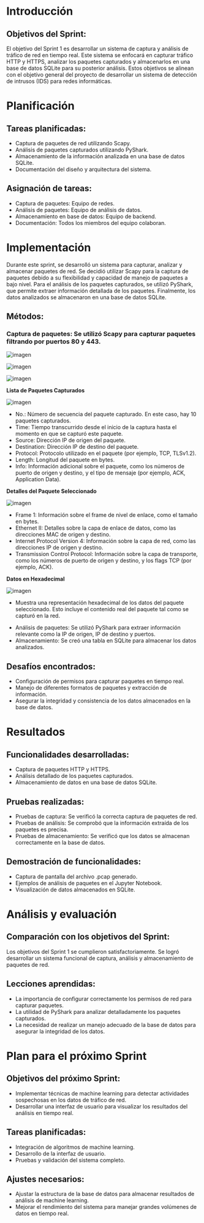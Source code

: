 # Introducción

## Objetivos del Sprint:
El objetivo del Sprint 1 es desarrollar un sistema de captura y análisis de tráfico de red en tiempo real. Este sistema se enfocará en capturar tráfico HTTP y HTTPS, analizar los paquetes capturados y almacenarlos en una base de datos SQLite para su posterior análisis. Estos objetivos se alinean con el objetivo general del proyecto de desarrollar un sistema de detección de intrusos (IDS) para redes informáticas.

# Planificación

## Tareas planificadas:
* Captura de paquetes de red utilizando Scapy.
* Análisis de paquetes capturados utilizando PyShark.
* Almacenamiento de la información analizada en una base de datos SQLite.
* Documentación del diseño y arquitectura del sistema.

## Asignación de tareas:
* Captura de paquetes: Equipo de redes.
* Análisis de paquetes: Equipo de análisis de datos.
* Almacenamiento en base de datos: Equipo de backend.
* Documentación: Todos los miembros del equipo colaboran.

# Implementación
Durante este sprint, se desarrolló un sistema para capturar, analizar y almacenar paquetes de red. Se decidió utilizar Scapy para la captura de paquetes debido a su flexibilidad y capacidad de manejo de paquetes a bajo nivel. Para el análisis de los paquetes capturados, se utilizó PyShark, que permite extraer información detallada de los paquetes. Finalmente, los datos analizados se almacenaron en una base de datos SQLite.

## Métodos:
### Captura de paquetes: Se utilizó Scapy para capturar paquetes filtrando por puertos 80 y 443.

![imagen](https://github.com/anttox/Proyecto-CPD/assets/118635410/b82a033d-e35d-4dd5-a938-2bc4e7fadbee)

![imagen](https://github.com/anttox/Proyecto-CPD/assets/118635410/a93434bd-446a-4147-82b7-e8368163fe69)

![imagen](https://github.com/anttox/Proyecto-CPD/assets/118635410/8dd09125-6d08-4ae0-90b5-d93c701391b6)

**Lista de Paquetes Capturados**

![imagen](https://github.com/anttox/Proyecto-CPD/assets/118635410/83ebbc95-6e5a-4283-a916-7cb2245047c4)
- No.: Número de secuencia del paquete capturado. En este caso, hay 10 paquetes capturados.
- Time: Tiempo transcurrido desde el inicio de la captura hasta el momento en que se capturó este paquete.
- Source: Dirección IP de origen del paquete.
- Destination: Dirección IP de destino del paquete.
- Protocol: Protocolo utilizado en el paquete (por ejemplo, TCP, TLSv1.2).
- Length: Longitud del paquete en bytes.
- Info: Información adicional sobre el paquete, como los números de puerto de origen y destino, y el tipo de mensaje (por ejemplo, ACK, Application Data).

**Detalles del Paquete Seleccionado**

![imagen](https://github.com/anttox/Proyecto-CPD/assets/118635410/6b3a2482-2ae9-40f5-851d-1463a6ef2651)
- Frame 1: Información sobre el frame de nivel de enlace, como el tamaño en bytes.
- Ethernet II: Detalles sobre la capa de enlace de datos, como las direcciones MAC de origen y destino.
- Internet Protocol Version 4: Información sobre la capa de red, como las direcciones IP de origen y destino.
- Transmission Control Protocol: Información sobre la capa de transporte, como los números de puerto de origen y destino, y los flags TCP (por ejemplo, ACK).

**Datos en Hexadecimal**

![imagen](https://github.com/anttox/Proyecto-CPD/assets/118635410/2f071bd4-0e4c-4a85-9f54-e8dc977fa394)
- Muestra una representación hexadecimal de los datos del paquete seleccionado. Esto incluye el contenido real del paquete tal como se capturó en la red.

* Análisis de paquetes: Se utilizó PyShark para extraer información relevante como la IP de origen, IP de destino y puertos.
* Almacenamiento: Se creó una tabla en SQLite para almacenar los datos analizados.

## Desafíos encontrados:
* Configuración de permisos para capturar paquetes en tiempo real.
* Manejo de diferentes formatos de paquetes y extracción de información.
* Asegurar la integridad y consistencia de los datos almacenados en la base de datos.

# Resultados

## Funcionalidades desarrolladas:
* Captura de paquetes HTTP y HTTPS.
* Análisis detallado de los paquetes capturados.
* Almacenamiento de datos en una base de datos SQLite.

## Pruebas realizadas:
* Pruebas de captura: Se verificó la correcta captura de paquetes de red.
* Pruebas de análisis: Se comprobó que la información extraída de los paquetes es precisa.
* Pruebas de almacenamiento: Se verificó que los datos se almacenan correctamente en la base de datos.

## Demostración de funcionalidades:
* Captura de pantalla del archivo .pcap generado.
* Ejemplos de análisis de paquetes en el Jupyter Notebook.
* Visualización de datos almacenados en SQLite.

# Análisis y evaluación

## Comparación con los objetivos del Sprint:
Los objetivos del Sprint 1 se cumplieron satisfactoriamente. Se logró desarrollar un sistema funcional de captura, análisis y almacenamiento de paquetes de red.

## Lecciones aprendidas:
* La importancia de configurar correctamente los permisos de red para capturar paquetes.
* La utilidad de PyShark para analizar detalladamente los paquetes capturados.
* La necesidad de realizar un manejo adecuado de la base de datos para asegurar la integridad de los datos.

# Plan para el próximo Sprint

## Objetivos del próximo Sprint:
* Implementar técnicas de machine learning para detectar actividades sospechosas en los datos de tráfico de red.
* Desarrollar una interfaz de usuario para visualizar los resultados del análisis en tiempo real.

## Tareas planificadas:
* Integración de algoritmos de machine learning.
* Desarrollo de la interfaz de usuario.
* Pruebas y validación del sistema completo.

## Ajustes necesarios:
* Ajustar la estructura de la base de datos para almacenar resultados de análisis de machine learning.
* Mejorar el rendimiento del sistema para manejar grandes volúmenes de datos en tiempo real.
